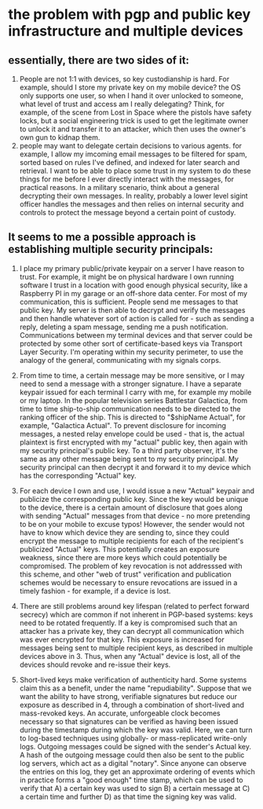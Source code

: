 # the problem with pgp and public key infrastructure and multiple devices

## essentially, there are two sides of it: 

1. People are not 1:1 with devices, so key custodianship is hard. For example, should I store my private key on my mobile device? the OS only supports one user, so when I hand it over unlocked to someone, what level of trust and access am I really delegating? Think, for example, of the scene from Lost in Space where the pistols have safety locks, but a social engineering trick is used to get the legitimate owner to unlock it and transfer it to an attacker, which then uses the owner's own gun to kidnap them.
2. people may want to delegate certain decisions to various agents. for example, I allow my imcoming email messages to be filtered for spam, sorted based on rules I've defined, and indexed for later search and retrieval. I want to be able to place some trust in my system to do these things for me before I ever directly interact with the messages, for practical reasons. In a military scenario, think about a general decrypting their own messages. In reality, probably a lower level sigint officer handles the messages and then relies on internal security and controls to protect the message beyond a certain point of custody.

## It seems to me a possible approach is establishing multiple security principals:

1. I place my primary public/private keypair on a server I have reason to trust. For example, it might be on physical hardware I own running software I trust in a location with good enough physical security, like a Raspberry PI in my garage or an off-shore data center. For most of my communication, this is sufficient. People send me messages to that public key. My server is then able to decrypt and verify the messages and then handle whatever sort of action is called for - such as sending a reply, deleting a spam message, sending me a push notification. Communications between my terminal devices and that server could be protected by some other sort of certificate-based keys via Transport Layer Security. I'm operating within my security perimeter, to use the analogy of the general, communicating with my signals corps.

2. From time to time, a certain message may be more sensitive, or I may need to send a message with a stronger signature. I have a separate keypair issued for each terminal I carry with me, for example my mobile or my laptop. In the popular television series Battlestar Galactica, from time to time ship-to-ship communication needs to be directed to the ranking officer of the ship. This is directed to "$shipName Actual", for example, "Galactica Actual". To prevent disclosure for incoming messages, a nested relay envelope could be used - that is, the actual plaintext is first encrypted with my "actual" public key, then again with my security principal's public key. To a third party observer, it's the same as any other message being sent to my security principal. My security principal can then decrypt it and forward it to my device which has the corresponding "Actual" key.

3. For each device I own and use, I would issue a new "Actual" keypair and publicize the corresponding public key. Since the key would be unique to the device, there is a certain amount of disclosure that goes along with sending "Actual" messages from that device - no more pretending to be on your mobile to excuse typos! However, the sender would not have to know which device they are sending to, since they could encrypt the message to multiple recipients for each of the recipient's publicized "Actual" keys. This potentially creates an exposure weakness, since there are more keys which could potentially be compromised. The problem of key revocation is not addresssed with this scheme, and other "web of trust" verification and publication schemes would be necessary to ensure revocations are issued in a timely fashion - for example, if a device is lost.

4. There are still problems around key lifespan (related to perfect forward secrecy) which are common if not inherent in PGP-based systems: keys need to be rotated frequently. If a key is compromised such that an attacker has a private key, they can decrypt all communication which was ever encrypted for that key. This exposure is increased for messages being sent to multiple recipient keys, as described in multiple devices above in 3. Thus, when any "Actual" device is lost, all of the devices should revoke and re-issue their keys.

5. Short-lived keys make verification of authenticity hard. Some systems claim this as a benefit, under the name "repudiability". Suppose that we want the ability to have strong, verifiable signatures but reduce our exposure as described in 4, through a combination of short-lived and mass-revoked keys. An accurate, unforgeable clock becomes necessary so that signatures can be verified as having been issued during the timestamp during which the key was valid. Here, we can turn to log-based techniques using globally- or mass-replicated write-only logs. Outgoing messages could be signed with the sender's Actual key. A hash of the outgoing message could then also be sent to the public log servers, which act as a digital "notary". Since anyone can observe the entries on this log, they get an approximate ordering of events which in practice forms a "good enough" time stamp, which can be used to verify that A) a certain key was used to sign B) a certain message at C) a certain time and further D) as that time the signing key was valid.


